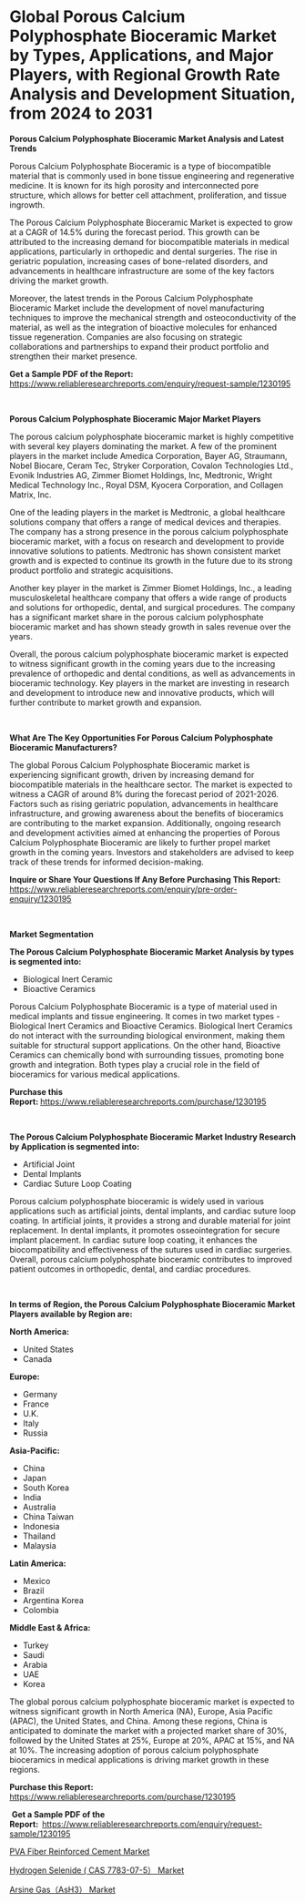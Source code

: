 <p><h1>Global Porous Calcium Polyphosphate Bioceramic Market by Types, Applications, and Major Players, with Regional Growth Rate Analysis and Development Situation, from 2024 to 2031</h1></p><p><strong>Porous Calcium Polyphosphate Bioceramic Market Analysis and Latest Trends</strong></p>
<p><p>Porous Calcium Polyphosphate Bioceramic is a type of biocompatible material that is commonly used in bone tissue engineering and regenerative medicine. It is known for its high porosity and interconnected pore structure, which allows for better cell attachment, proliferation, and tissue ingrowth.</p><p>The Porous Calcium Polyphosphate Bioceramic Market is expected to grow at a CAGR of 14.5% during the forecast period. This growth can be attributed to the increasing demand for biocompatible materials in medical applications, particularly in orthopedic and dental surgeries. The rise in geriatric population, increasing cases of bone-related disorders, and advancements in healthcare infrastructure are some of the key factors driving the market growth.</p><p>Moreover, the latest trends in the Porous Calcium Polyphosphate Bioceramic Market include the development of novel manufacturing techniques to improve the mechanical strength and osteoconductivity of the material, as well as the integration of bioactive molecules for enhanced tissue regeneration. Companies are also focusing on strategic collaborations and partnerships to expand their product portfolio and strengthen their market presence.</p></p>
<p><strong>Get a Sample PDF of the Report:&nbsp;</strong> <a href="https://www.reliableresearchreports.com/enquiry/request-sample/1230195">https://www.reliableresearchreports.com/enquiry/request-sample/1230195</a></p>
<p>&nbsp;</p>
<p><strong>Porous Calcium Polyphosphate Bioceramic Major Market Players</strong></p>
<p><p>The porous calcium polyphosphate bioceramic market is highly competitive with several key players dominating the market. A few of the prominent players in the market include Amedica Corporation, Bayer AG, Straumann, Nobel Biocare, Ceram Tec, Stryker Corporation, Covalon Technologies Ltd., Evonik Industries AG, Zimmer Biomet Holdings, Inc, Medtronic, Wright Medical Technology Inc., Royal DSM, Kyocera Corporation, and Collagen Matrix, Inc.</p><p>One of the leading players in the market is Medtronic, a global healthcare solutions company that offers a range of medical devices and therapies. The company has a strong presence in the porous calcium polyphosphate bioceramic market, with a focus on research and development to provide innovative solutions to patients. Medtronic has shown consistent market growth and is expected to continue its growth in the future due to its strong product portfolio and strategic acquisitions.</p><p>Another key player in the market is Zimmer Biomet Holdings, Inc., a leading musculoskeletal healthcare company that offers a wide range of products and solutions for orthopedic, dental, and surgical procedures. The company has a significant market share in the porous calcium polyphosphate bioceramic market and has shown steady growth in sales revenue over the years.</p><p>Overall, the porous calcium polyphosphate bioceramic market is expected to witness significant growth in the coming years due to the increasing prevalence of orthopedic and dental conditions, as well as advancements in bioceramic technology. Key players in the market are investing in research and development to introduce new and innovative products, which will further contribute to market growth and expansion.</p></p>
<p>&nbsp;</p>
<p><strong>What Are The Key Opportunities For Porous Calcium Polyphosphate Bioceramic Manufacturers?</strong></p>
<p><p>The global Porous Calcium Polyphosphate Bioceramic market is experiencing significant growth, driven by increasing demand for biocompatible materials in the healthcare sector. The market is expected to witness a CAGR of around 8% during the forecast period of 2021-2026. Factors such as rising geriatric population, advancements in healthcare infrastructure, and growing awareness about the benefits of bioceramics are contributing to the market expansion. Additionally, ongoing research and development activities aimed at enhancing the properties of Porous Calcium Polyphosphate Bioceramic are likely to further propel market growth in the coming years. Investors and stakeholders are advised to keep track of these trends for informed decision-making.</p></p>
<p><strong>Inquire or Share Your Questions If Any Before Purchasing This Report:</strong> <a href="https://www.reliableresearchreports.com/enquiry/pre-order-enquiry/1230195">https://www.reliableresearchreports.com/enquiry/pre-order-enquiry/1230195</a></p>
<p>&nbsp;</p>
<p><strong>Market Segmentation</strong></p>
<p><strong>The Porous Calcium Polyphosphate Bioceramic Market Analysis by types is segmented into:</strong></p>
<p><ul><li>Biological Inert Ceramic</li><li>Bioactive Ceramics</li></ul></p>
<p><p>Porous Calcium Polyphosphate Bioceramic is a type of material used in medical implants and tissue engineering. It comes in two market types - Biological Inert Ceramics and Bioactive Ceramics. Biological Inert Ceramics do not interact with the surrounding biological environment, making them suitable for structural support applications. On the other hand, Bioactive Ceramics can chemically bond with surrounding tissues, promoting bone growth and integration. Both types play a crucial role in the field of bioceramics for various medical applications.</p></p>
<p><strong>Purchase this Report:&nbsp;</strong><a href="https://www.reliableresearchreports.com/purchase/1230195">https://www.reliableresearchreports.com/purchase/1230195</a></p>
<p>&nbsp;</p>
<p><strong>The Porous Calcium Polyphosphate Bioceramic Market Industry Research by Application is segmented into:</strong></p>
<p><ul><li>Artificial Joint</li><li>Dental Implants</li><li>Cardiac Suture Loop Coating</li></ul></p>
<p><p>Porous calcium polyphosphate bioceramic is widely used in various applications such as artificial joints, dental implants, and cardiac suture loop coating. In artificial joints, it provides a strong and durable material for joint replacement. In dental implants, it promotes osseointegration for secure implant placement. In cardiac suture loop coating, it enhances the biocompatibility and effectiveness of the sutures used in cardiac surgeries. Overall, porous calcium polyphosphate bioceramic contributes to improved patient outcomes in orthopedic, dental, and cardiac procedures.</p></p>
<p>&nbsp;</p>
<p><strong>In terms of Region, the Porous Calcium Polyphosphate Bioceramic Market Players available by Region are:</strong></p>
<p>
    <p> <strong> North America: </strong>
        <ul>
            <li>United States</li>
            <li>Canada</li>
        </ul>
        </p> 
    <p> <strong> Europe: </strong>
        <ul>
            <li>Germany</li>
            <li>France</li>
            <li>U.K.</li>
            <li>Italy</li>
            <li>Russia</li>
        </ul>
        </p> 
    <p> <strong> Asia-Pacific: </strong>
        <ul>
            <li>China</li>
            <li>Japan</li>
            <li>South Korea</li>
            <li>India</li>
            <li>Australia</li>
            <li>China Taiwan</li>
            <li>Indonesia</li>
            <li>Thailand</li>
            <li>Malaysia</li>
        </ul>
        </p> 
    <p> <strong> Latin America: </strong>
        <ul>
            <li>Mexico</li>
            <li>Brazil</li>
            <li>Argentina Korea</li>
            <li>Colombia</li>
        </ul>
        </p> 
    <p> <strong> Middle East & Africa: </strong>
        <ul>
            <li>Turkey</li>
            <li>Saudi</li>
            <li>Arabia</li>
            <li>UAE</li>
            <li>Korea</li>
        </ul>
    </p>
    </p>
<p><p>The global porous calcium polyphosphate bioceramic market is expected to witness significant growth in North America (NA), Europe, Asia Pacific (APAC), the United States, and China. Among these regions, China is anticipated to dominate the market with a projected market share of 30%, followed by the United States at 25%, Europe at 20%, APAC at 15%, and NA at 10%. The increasing adoption of porous calcium polyphosphate bioceramics in medical applications is driving market growth in these regions.</p></p>
<p><strong>Purchase this Report: </strong><a href="https://www.reliableresearchreports.com/purchase/1230195">https://www.reliableresearchreports.com/purchase/1230195</a></p>
<p>&nbsp;<strong>Get a Sample PDF of the Report:&nbsp;&nbsp;</strong><a href="https://www.reliableresearchreports.com/enquiry/request-sample/1230195">https://www.reliableresearchreports.com/enquiry/request-sample/1230195</a></p>
<p><strong></strong></p>
<p><p><a href="https://github.com/Sherrillcrooksxa8i18ucf2m/Market-Research-Report-List-1/blob/main/pva-fiber-reinforced-cement-market.md">PVA Fiber Reinforced Cement Market</a></p><p><a href="https://lydian-appliance-61d.notion.site/Global-Hydrogen-Selenide-CAS-7783-07-5-Market-Size-and-Market-Trends-Insights-and-Projections-fr-c5f1dd99e964452e9027b9bb117e9ec0">Hydrogen Selenide ( CAS 7783-07-5） Market</a></p><p><a href="https://summer-dogwood-3e9.notion.site/Arsine-Gas-AsH3-Market-Size-Share-Trends-Analysis-Report-By-Application-Regional-Outlook-Compe-fc40586727044bee971aa5a79a711d3a">Arsine Gas（AsH3） Market</a></p></p>